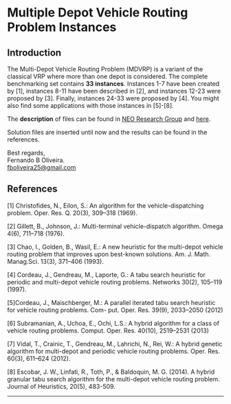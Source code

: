 # Multiple Depot Vehicle Routing Problem Instances

## Introduction

The Multi-Depot Vehicle Routing Problem (MDVRP) is a variant of the classical VRP where more than one depot is considered. The complete benchmarking set contains **33 instances**. Instances 1-7 have been created by [1], instances 8-11 have been described in [2], and instances 12-23 were proposed by [3]. Finally, instances 24-33 were proposed by [4]. You might also find some applications with those instances in [5]-[8].

The **description** of files can be found in [NEO Research Group](http://neo.lcc.uma.es/vrp/vrp-instances/description-for-files-of-cordeaus-instances/) and [here](DESCRIPTION.md).

Solution files are inserted until now and the results can be found in the references.

Best regards,<br />
Fernando B Oliveira.<br /> 
fboliveira25@gmail.com

## References

[1] Christofides, N., Eilon, S.: An algorithm for the vehicle-dispatching problem. Oper. Res. Q. 20(3), 309–318 (1969).

[2] Gillett, B., Johnson, J.: Multi-terminal vehicle-dispatch algorithm. Omega 4(6), 711–718 (1976).

[3] Chao, I., Golden, B., Wasil, E.: A new heuristic for the multi-depot vehicle routing problem that improves upon best-known solutions. Am. J. Math. Manag.Sci. 13(3), 371–406 (1993).

[4] Cordeau, J., Gendreau, M., Laporte, G.: A tabu search heuristic for periodic and
multi-depot vehicle routing problems. Networks 30(2), 105–119 (1997).

[5]Cordeau, J., Maischberger, M.: A parallel iterated tabu search heuristic for vehicle routing problems. Com- put. Oper. Res. 39(9), 2033–2050 (2012)

[6] Subramanian, A., Uchoa, E., Ochi, L.S.: A hybrid algorithm for a class of vehicle routing problems. Comput. Oper. Res. 40(10), 2519–2531 (2013)

[7] Vidal, T., Crainic, T., Gendreau, M., Lahrichi, N., Rei, W.: A hybrid genetic algorithm for multi-depot and periodic vehicle routing problems. Oper. Res. 60(3), 611–624 (2012).

[8] Escobar, J. W., Linfati, R., Toth, P., & Baldoquin, M. G. (2014). A hybrid granular tabu search algorithm for the multi-depot vehicle routing problem. Journal of Heuristics, 20(5), 483-509.

------
